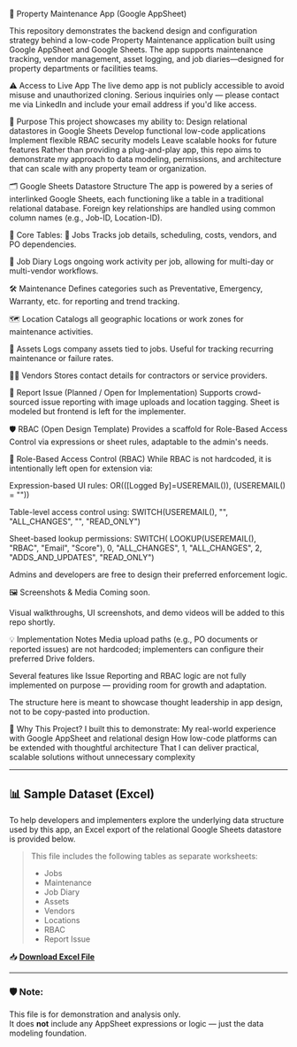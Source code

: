 🏢 Property Maintenance App (Google AppSheet)

This repository demonstrates the backend design and configuration strategy behind a low-code Property Maintenance application built using Google AppSheet and Google Sheets. The app supports maintenance tracking, vendor management, asset logging, and job diaries—designed for property departments or facilities teams.

⚠️ Access to Live App
The live demo app is not publicly accessible to avoid misuse and unauthorized cloning.
Serious inquiries only — please contact me via LinkedIn and include your email address if you'd like access.

🚀 Purpose
This project showcases my ability to:
Design relational datastores in Google Sheets
Develop functional low-code applications
Implement flexible RBAC security models
Leave scalable hooks for future features
Rather than providing a plug-and-play app, this repo aims to demonstrate my approach to data modeling, permissions, and architecture that can scale with any property team or organization.

🗂️ Google Sheets Datastore Structure
The app is powered by a series of interlinked Google Sheets, each functioning like a table in a traditional relational database. Foreign key relationships are handled using common column names (e.g., Job-ID, Location-ID).

🧱 Core Tables:
🔧 Jobs
Tracks job details, scheduling, costs, vendors, and PO dependencies.

📆 Job Diary
Logs ongoing work activity per job, allowing for multi-day or multi-vendor workflows.

🛠️ Maintenance
Defines categories such as Preventative, Emergency, Warranty, etc. for reporting and trend tracking.

🗺️ Location
Catalogs all geographic locations or work zones for maintenance activities.

💼 Assets
Logs company assets tied to jobs. Useful for tracking recurring maintenance or failure rates.

🧑‍🔧 Vendors
Stores contact details for contractors or service providers.

📢 Report Issue (Planned / Open for Implementation)
Supports crowd-sourced issue reporting with image uploads and location tagging. Sheet is modeled but frontend is left for the implementer.

🛡️ RBAC (Open Design Template)
Provides a scaffold for Role-Based Access Control via expressions or sheet rules, adaptable to the admin's needs.

🔐 Role-Based Access Control (RBAC)
While RBAC is not hardcoded, it is intentionally left open for extension via:

Expression-based UI rules:
OR(([Logged By]=USEREMAIL()), (USEREMAIL() = "<adminEmail>"))

Table-level access control using:
SWITCH(USEREMAIL(), 
    "<adminEmail>", "ALL_CHANGES",
    "<readonlyEmail>", "READ_ONLY")

Sheet-based lookup permissions:
SWITCH(
  LOOKUP(USEREMAIL(), "RBAC", "Email", "Score"), 
  0, "ALL_CHANGES", 
  1, "ALL_CHANGES", 
  2, "ADDS_AND_UPDATES", 
  "READ_ONLY")
  
Admins and developers are free to design their preferred enforcement logic.

🖼️ Screenshots & Media
Coming soon.

Visual walkthroughs, UI screenshots, and demo videos will be added to this repo shortly.

💡 Implementation Notes
Media upload paths (e.g., PO documents or reported issues) are not hardcoded; implementers can configure their preferred Drive folders.

Several features like Issue Reporting and RBAC logic are not fully implemented on purpose — providing room for growth and adaptation.

The structure here is meant to showcase thought leadership in app design, not to be copy-pasted into production.

🧠 Why This Project?
I built this to demonstrate:
My real-world experience with Google AppSheet and relational design
How low-code platforms can be extended with thoughtful architecture
That I can deliver practical, scalable solutions without unnecessary complexity

---

## 📊 Sample Dataset (Excel)

To help developers and implementers explore the underlying data structure used by this app, an Excel export of the relational Google Sheets datastore is provided below.

> This file includes the following tables as separate worksheets:
> - Jobs  
> - Maintenance  
> - Job Diary  
> - Assets  
> - Vendors  
> - Locations  
> - RBAC  
> - Report Issue

📥 [**Download Excel File**](data/properties-datastore.xlsx)

---

### 🛡️ Note:
This file is for demonstration and analysis only.  
It does **not** include any AppSheet expressions or logic — just the data modeling foundation.

